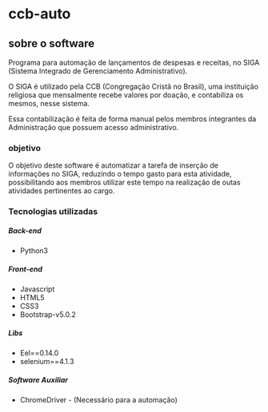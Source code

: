 # ccb-auto

## sobre o software

Programa para automação de lançamentos de despesas e receitas, no SIGA (Sistema Integrado de Gerenciamento Administrativo).

O SIGA é utilizado pela CCB (Congregação Cristã no Brasil), uma instituição religiosa que mensalmente recebe valores por doação,
e contabiliza os mesmos, nesse sistema.

Essa contabilização é feita de forma manual pelos membros integrantes da Administração que possuem acesso administrativo.

### objetivo

O objetivo deste software é automatizar a tarefa de inserção de informações no SIGA, reduzindo o tempo gasto para esta atividade,
possibilitando aos membros utilizar este tempo na realização de outas atividades pertinentes ao cargo.

### Tecnologias utilizadas

##### Back-end

- Python3

##### Front-end

- Javascript
- HTML5
- CSS3
- Bootstrap-v5.0.2

##### Libs

- Eel==0.14.0
- selenium==4.1.3

##### Software Auxiliar

- ChromeDriver - (Necessário para a automação)
